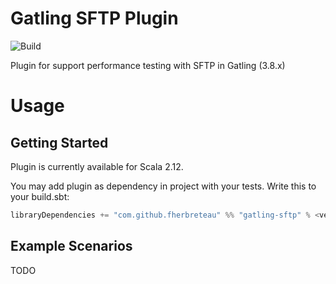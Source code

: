 # Gatling SFTP Plugin

![Build](https://github.com/fherbreteau/gatling-sftp/workflows/Build/badge.svg) 

Plugin for support performance testing with SFTP in Gatling (3.8.x)

# Usage

## Getting Started
Plugin is currently available for Scala 2.12.

You may add plugin as dependency in project with your tests. Write this to your build.sbt:

``` scala
libraryDependencies += "com.github.fherbreteau" %% "gatling-sftp" % <version> % Test
``` 

## Example Scenarios

TODO
